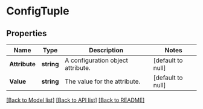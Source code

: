 # ConfigTuple

## Properties
Name | Type | Description | Notes
------------ | ------------- | ------------- | -------------
**Attribute** | **string** | A configuration object attribute. | [default to null]
**Value** | **string** | The value for the attribute. | [default to null]

[[Back to Model list]](../README.md#documentation-for-models) [[Back to API list]](../README.md#documentation-for-api-endpoints) [[Back to README]](../README.md)



